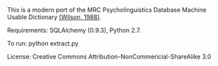This is a modern port of the MRC Psycholinguistics Database Machine Usable Dictionary [(Wilson, 1988)](http://websites.psychology.uwa.edu.au/school/MRCDatabase/mrc2.html).

Requirements: SQLAlchemy (0.9.3), Python 2.7.

To run: python extract.py

License: Creative Commons Attribution-NonCommericial-ShareAlike 3.0
